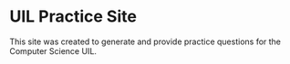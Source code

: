 # UIL Practice Site
This site was created to generate and provide practice questions for the Computer Science UIL.